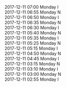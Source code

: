 2017-12-11 07:00 Monday  I  
2017-12-11 06:55 Monday  N  
2017-12-11 06:50 Monday  I  
2017-12-11 06:35 Monday  N  
2017-12-11 06:30 Monday  I  
2017-12-11 05:40 Monday  N  
2017-12-11 05:35 Monday  I  
2017-12-11 05:25 Monday  N  
2017-12-11 05:15 Monday  I  
2017-12-11 04:50 Monday  N  
2017-12-11 04:45 Monday  I  
2017-12-11 03:15 Monday  N  
2017-12-11 03:10 Monday  I  
2017-12-11 03:00 Monday  N  
2017-12-11 02:55 Monday  I  
